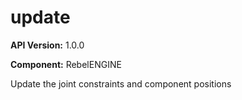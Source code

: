 # update

**API Version:** 1.0.0

**Component:** RebelENGINE

Update the joint constraints and component positions

